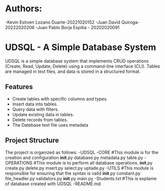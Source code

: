# Authors: 
-Kevin Estiven Lozano Duarte-20221020152
-Juan David Quiroga-20222020206
-Juan Pablo Borja Espitia - 20202020091

# UDSQL - A Simple Database System

UDSQL is a simple database system that implements CRUD operations (Create, Read, Update, Delete) using a command-line interface (CLI). Tables are managed in text files, and data is stored in a structured format.

## Features

- Create tables with specific columns and types.
- Insert data into tables.
- Query data with filters.
- Update existing data in tables.
- Delete records from tables.
- The Datebase text file uses metadata

## Project Structure

The project is organized as follows:
        -UDSQL
            -CORE #This module is for the creation and configuration
                __init__.py
                database.py
                metadata.py
                table.py
            -OPERATIONS #This module is to perform all database operations. 
                __init__.py
                create.py
                delete.py
                insert.py
                select.py
                uptade.py
            -UTILS #This module is responsible for ensuring that the syntax is valid 
                __init__.py
                constant.py
                file_headler.py
                validators.py
            __init__.py
            main.py
        -Students.txt #This is explame of database created with UDSQL
        -README.md
